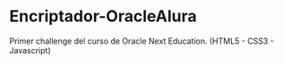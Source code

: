 # Encriptador-OracleAlura
Primer challenge del curso de Oracle Next Education. (HTML5 - CSS3 - Javascript)
